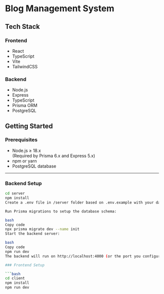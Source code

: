 # Blog Management System

## Tech Stack

### Frontend
- React
- TypeScript
- Vite
- TailwindCSS

### Backend
- Node.js
- Express
- TypeScript
- Prisma ORM
- PostgreSQL

## Getting Started

### Prerequisites

- Node.js ≥ 18.x  
(Required by Prisma 6.x and Express 5.x)
- npm or yarn
- PostgreSQL database

---

### Backend Setup

```bash
cd server
npm install
Create a .env file in /server folder based on .env.example with your database credentials and JWT secret.

Run Prisma migrations to setup the database schema:

bash
Copy code
npx prisma migrate dev --name init
Start the backend server:

bash
Copy code
npm run dev
The backend will run on http://localhost:4000 (or the port you configured).

### Frontend Setup

```bash
cd client
npm install
npm run dev
